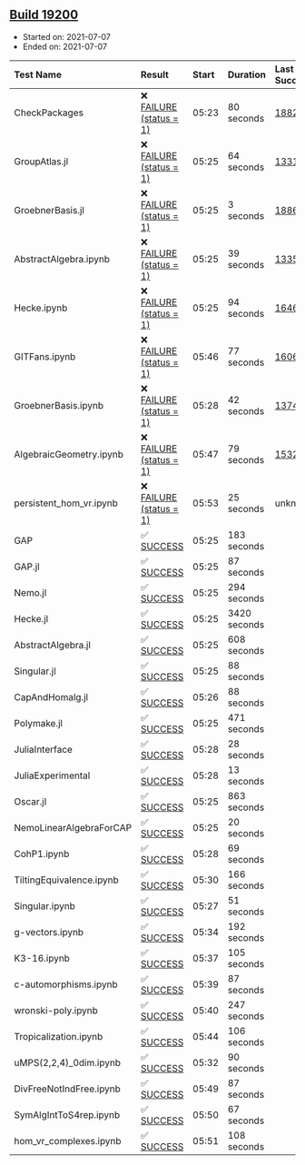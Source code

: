 ## [Build 19200](https://oscarci.mathematik.uni-kl.de/job/oscar/19200/)

* Started on: 2021-07-07
* Ended on: 2021-07-07

| Test Name    | Result | Start | Duration | Last Success | First Failure |
|:-------------|:-------|:------|:---------|:-------------|:--------------|
| CheckPackages | ❌ [FAILURE (status = 1)](https://oscarci.mathematik.uni-kl.de/job/oscar/19200/artifact/logs/build-19200/CheckPackages.log) | 05:23 | 80 seconds | [18822](https://oscarci.mathematik.uni-kl.de/job/oscar/18822/) | [18823](https://oscarci.mathematik.uni-kl.de/job/oscar/18823/) |
| GroupAtlas.jl | ❌ [FAILURE (status = 1)](https://oscarci.mathematik.uni-kl.de/job/oscar/19200/artifact/logs/build-19200/GroupAtlas.jl.log) | 05:25 | 64 seconds | [13311](https://oscarci.mathematik.uni-kl.de/job/oscar/13311/) | [13312](https://oscarci.mathematik.uni-kl.de/job/oscar/13312/) |
| GroebnerBasis.jl | ❌ [FAILURE (status = 1)](https://oscarci.mathematik.uni-kl.de/job/oscar/19200/artifact/logs/build-19200/GroebnerBasis.jl.log) | 05:25 | 3 seconds | [18864](https://oscarci.mathematik.uni-kl.de/job/oscar/18864/) | [18865](https://oscarci.mathematik.uni-kl.de/job/oscar/18865/) |
| AbstractAlgebra.ipynb | ❌ [FAILURE (status = 1)](https://oscarci.mathematik.uni-kl.de/job/oscar/19200/artifact/logs/build-19200/AbstractAlgebra.ipynb.log) | 05:25 | 39 seconds | [13355](https://oscarci.mathematik.uni-kl.de/job/oscar/13355/) | [13356](https://oscarci.mathematik.uni-kl.de/job/oscar/13356/) |
| Hecke.ipynb | ❌ [FAILURE (status = 1)](https://oscarci.mathematik.uni-kl.de/job/oscar/19200/artifact/logs/build-19200/Hecke.ipynb.log) | 05:25 | 94 seconds | [16463](https://oscarci.mathematik.uni-kl.de/job/oscar/16463/) | [16464](https://oscarci.mathematik.uni-kl.de/job/oscar/16464/) |
| GITFans.ipynb | ❌ [FAILURE (status = 1)](https://oscarci.mathematik.uni-kl.de/job/oscar/19200/artifact/logs/build-19200/GITFans.ipynb.log) | 05:46 | 77 seconds | [16068](https://oscarci.mathematik.uni-kl.de/job/oscar/16068/) | [16069](https://oscarci.mathematik.uni-kl.de/job/oscar/16069/) |
| GroebnerBasis.ipynb | ❌ [FAILURE (status = 1)](https://oscarci.mathematik.uni-kl.de/job/oscar/19200/artifact/logs/build-19200/GroebnerBasis.ipynb.log) | 05:28 | 42 seconds | [13748](https://oscarci.mathematik.uni-kl.de/job/oscar/13748/) | [13749](https://oscarci.mathematik.uni-kl.de/job/oscar/13749/) |
| AlgebraicGeometry.ipynb | ❌ [FAILURE (status = 1)](https://oscarci.mathematik.uni-kl.de/job/oscar/19200/artifact/logs/build-19200/AlgebraicGeometry.ipynb.log) | 05:47 | 79 seconds | [15322](https://oscarci.mathematik.uni-kl.de/job/oscar/15322/) | [15323](https://oscarci.mathematik.uni-kl.de/job/oscar/15323/) |
| persistent_hom_vr.ipynb | ❌ [FAILURE (status = 1)](https://oscarci.mathematik.uni-kl.de/job/oscar/19200/artifact/logs/build-19200/persistent_hom_vr.ipynb.log) | 05:53 | 25 seconds | unknown | unknown |
| GAP | ✅ [SUCCESS](https://oscarci.mathematik.uni-kl.de/job/oscar/19200/artifact/logs/build-19200/GAP.log) | 05:25 | 183 seconds |  |  |
| GAP.jl | ✅ [SUCCESS](https://oscarci.mathematik.uni-kl.de/job/oscar/19200/artifact/logs/build-19200/GAP.jl.log) | 05:25 | 87 seconds |  |  |
| Nemo.jl | ✅ [SUCCESS](https://oscarci.mathematik.uni-kl.de/job/oscar/19200/artifact/logs/build-19200/Nemo.jl.log) | 05:25 | 294 seconds |  |  |
| Hecke.jl | ✅ [SUCCESS](https://oscarci.mathematik.uni-kl.de/job/oscar/19200/artifact/logs/build-19200/Hecke.jl.log) | 05:25 | 3420 seconds |  |  |
| AbstractAlgebra.jl | ✅ [SUCCESS](https://oscarci.mathematik.uni-kl.de/job/oscar/19200/artifact/logs/build-19200/AbstractAlgebra.jl.log) | 05:25 | 608 seconds |  |  |
| Singular.jl | ✅ [SUCCESS](https://oscarci.mathematik.uni-kl.de/job/oscar/19200/artifact/logs/build-19200/Singular.jl.log) | 05:25 | 88 seconds |  |  |
| CapAndHomalg.jl | ✅ [SUCCESS](https://oscarci.mathematik.uni-kl.de/job/oscar/19200/artifact/logs/build-19200/CapAndHomalg.jl.log) | 05:26 | 88 seconds |  |  |
| Polymake.jl | ✅ [SUCCESS](https://oscarci.mathematik.uni-kl.de/job/oscar/19200/artifact/logs/build-19200/Polymake.jl.log) | 05:25 | 471 seconds |  |  |
| JuliaInterface | ✅ [SUCCESS](https://oscarci.mathematik.uni-kl.de/job/oscar/19200/artifact/logs/build-19200/JuliaInterface.log) | 05:28 | 28 seconds |  |  |
| JuliaExperimental | ✅ [SUCCESS](https://oscarci.mathematik.uni-kl.de/job/oscar/19200/artifact/logs/build-19200/JuliaExperimental.log) | 05:28 | 13 seconds |  |  |
| Oscar.jl | ✅ [SUCCESS](https://oscarci.mathematik.uni-kl.de/job/oscar/19200/artifact/logs/build-19200/Oscar.jl.log) | 05:25 | 863 seconds |  |  |
| NemoLinearAlgebraForCAP | ✅ [SUCCESS](https://oscarci.mathematik.uni-kl.de/job/oscar/19200/artifact/logs/build-19200/NemoLinearAlgebraForCAP.log) | 05:25 | 20 seconds |  |  |
| CohP1.ipynb | ✅ [SUCCESS](https://oscarci.mathematik.uni-kl.de/job/oscar/19200/artifact/logs/build-19200/CohP1.ipynb.log) | 05:28 | 69 seconds |  |  |
| TiltingEquivalence.ipynb | ✅ [SUCCESS](https://oscarci.mathematik.uni-kl.de/job/oscar/19200/artifact/logs/build-19200/TiltingEquivalence.ipynb.log) | 05:30 | 166 seconds |  |  |
| Singular.ipynb | ✅ [SUCCESS](https://oscarci.mathematik.uni-kl.de/job/oscar/19200/artifact/logs/build-19200/Singular.ipynb.log) | 05:27 | 51 seconds |  |  |
| g-vectors.ipynb | ✅ [SUCCESS](https://oscarci.mathematik.uni-kl.de/job/oscar/19200/artifact/logs/build-19200/g-vectors.ipynb.log) | 05:34 | 192 seconds |  |  |
| K3-16.ipynb | ✅ [SUCCESS](https://oscarci.mathematik.uni-kl.de/job/oscar/19200/artifact/logs/build-19200/K3-16.ipynb.log) | 05:37 | 105 seconds |  |  |
| c-automorphisms.ipynb | ✅ [SUCCESS](https://oscarci.mathematik.uni-kl.de/job/oscar/19200/artifact/logs/build-19200/c-automorphisms.ipynb.log) | 05:39 | 87 seconds |  |  |
| wronski-poly.ipynb | ✅ [SUCCESS](https://oscarci.mathematik.uni-kl.de/job/oscar/19200/artifact/logs/build-19200/wronski-poly.ipynb.log) | 05:40 | 247 seconds |  |  |
| Tropicalization.ipynb | ✅ [SUCCESS](https://oscarci.mathematik.uni-kl.de/job/oscar/19200/artifact/logs/build-19200/Tropicalization.ipynb.log) | 05:44 | 106 seconds |  |  |
| uMPS(2,2,4)_0dim.ipynb | ✅ [SUCCESS](https://oscarci.mathematik.uni-kl.de/job/oscar/19200/artifact/logs/build-19200/uMPS-2-2-4-_0dim.ipynb.log) | 05:32 | 90 seconds |  |  |
| DivFreeNotIndFree.ipynb | ✅ [SUCCESS](https://oscarci.mathematik.uni-kl.de/job/oscar/19200/artifact/logs/build-19200/DivFreeNotIndFree.ipynb.log) | 05:49 | 87 seconds |  |  |
| SymAlgIntToS4rep.ipynb | ✅ [SUCCESS](https://oscarci.mathematik.uni-kl.de/job/oscar/19200/artifact/logs/build-19200/SymAlgIntToS4rep.ipynb.log) | 05:50 | 67 seconds |  |  |
| hom_vr_complexes.ipynb | ✅ [SUCCESS](https://oscarci.mathematik.uni-kl.de/job/oscar/19200/artifact/logs/build-19200/hom_vr_complexes.ipynb.log) | 05:51 | 108 seconds |  |  |
